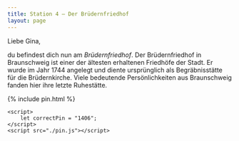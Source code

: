 ```yaml
---
title: Station 4 – Der Brüdernfriedhof
layout: page
---
```


Liebe Gina,

du befindest dich nun am _Brüdernfriedhof_. Der Brüdernfriedhof in Braunschweig ist einer der ältesten erhaltenen Friedhöfe der Stadt. Er wurde im Jahr 1744 angelegt und diente ursprünglich als Begräbnisstätte für die Brüdernkirche. Viele bedeutende Persönlichkeiten aus Braunschweig fanden hier ihre letzte Ruhestätte.

{% include pin.html %}

<html>
    <div id="coordinates" class="text-center" style="display:none">
        <h2>Nächste Koordinaten</h2>
        <p>52.263248301928094, 10.51451402452933</p>
<iframe src="https://www.google.com/maps/embed?pb=!1m18!1m12!1m3!1d2441.9112651924775!2d10.512003476900754!3d52.26315637199492!2m3!1f0!2f0!3f0!3m2!1i1024!2i768!4f13.1!3m3!1m2!1s0x47aff7a25f576955%3A0xc5a102711571d70b!2sPho%20Ta!5e0!3m2!1sde!2sde!4v1748544714312!5m2!1sde!2sde" width="400" height="300" style="border:0;" allowfullscreen="" loading="lazy" referrerpolicy="no-referrer-when-downgrade"></iframe>
    </div>

    <script>
        let correctPin = "1406";
    </script>
    <script src="./pin.js"></script>

</html>
